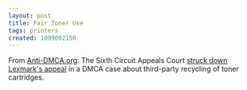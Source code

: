 ```yaml
---
layout: post
title: Fair Toner Use
tags: printers
created: 1099002150
---
```

 From [Anti-DMCA.org](http://anti-dmca.org/2004/10/26/): The Sixth Circuit Appeals Court [struck down Lexmark's appeal](http://arstechnica.com/news.ars/post/20041026-4352.html) in a DMCA case about third-party recycling of toner cartridges.
